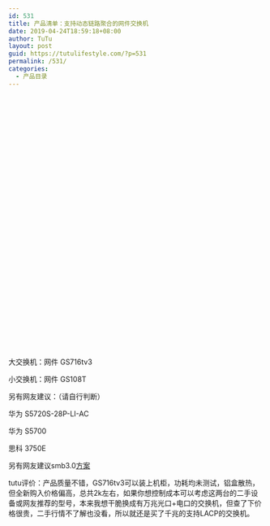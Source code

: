 ```yaml
---
id: 531
title: 产品清单：支持动态链路聚合的网件交换机
date: 2019-04-24T18:59:18+08:00
author: TuTu
layout: post
guid: https://tutulifestyle.com/?p=531
permalink: /531/
categories:
  - 产品目录
---
```

<figure class="wp-block-embed">

<div class="wp-block-embed__wrapper">
  <div class="smartideo">
    <div class="player" style="width: 100%;height: 500px;">
    </div>
  </div>
</div></figure> 

大交换机：网件 GS716tv3

小交换机：网件 GS108T

另有网友建议：（请自行判断）

华为 S5720S-28P-LI-AC

华为 S5700

思科 3750E

另有网友建议smb3.0[方案](https://roov.org/2018/12/synology-smb3-multichannel/) 

tutu评价：产品质量不错，GS716tv3可以装上机柜，功耗均未测试，铝盒散热，但全新购入价格偏高，总共2k左右，如果你想控制成本可以考虑这两台的二手设备或网友推荐的型号，本来我想干脆换成有万兆光口+电口的交换机，但查了下价格很贵，二手行情不了解也没看，所以就还是买了千兆的支持LACP的交换机。
